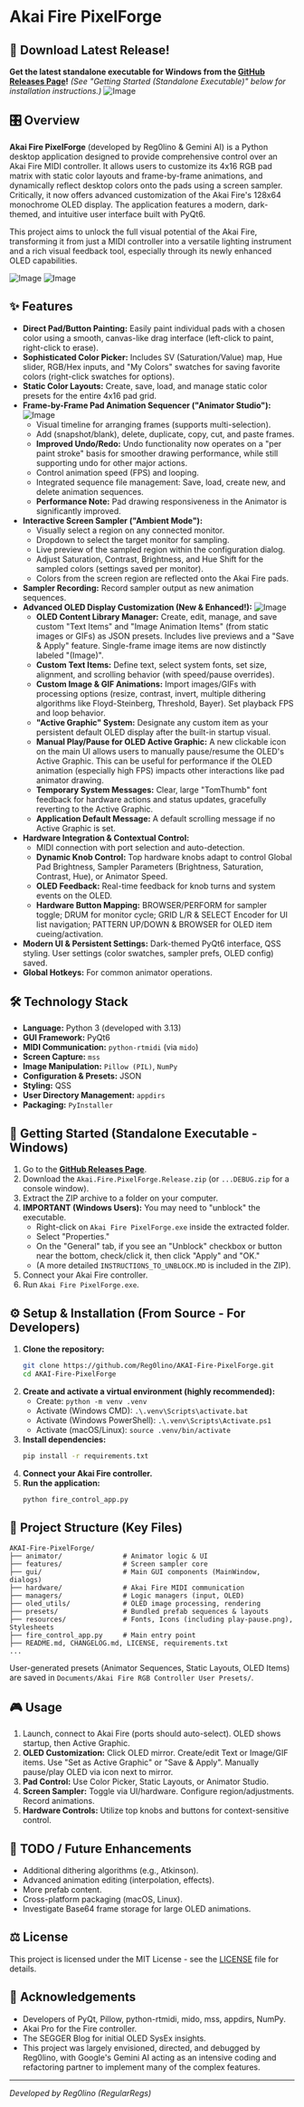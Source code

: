 # Akai Fire PixelForge

## 🚀 Download Latest Release!

**Get the latest standalone executable for Windows from the [GitHub Releases Page](https://github.com/Reg0lino/AKAI-Fire-PixelForge/releases/latest)!** 
*(See "Getting Started (Standalone Executable)" below for installation instructions.)*
![Image](https://github.com/user-attachments/assets/16759301-d11a-4260-aab8-803e2cc5c84f)

## 🎛️ Overview

**Akai Fire PixelForge** (developed by Reg0lino & Gemini AI) is a Python desktop application designed to provide comprehensive control over an Akai Fire MIDI controller. It allows users to customize its 4x16 RGB pad matrix with static color layouts and frame-by-frame animations, and dynamically reflect desktop colors onto the pads using a screen sampler. Critically, it now offers advanced customization of the Akai Fire's 128x64 monochrome OLED display. The application features a modern, dark-themed, and intuitive user interface built with PyQt6.

This project aims to unlock the full visual potential of the Akai Fire, transforming it from just a MIDI controller into a versatile lighting instrument and a rich visual feedback tool, especially through its newly enhanced OLED capabilities.

![Image](https://github.com/user-attachments/assets/fcec95de-555b-4066-87a9-aa0419526ef4)
![Image](https://github.com/user-attachments/assets/f3bbcca6-abad-454e-b441-ec2d4533f6b0)


## ✨ Features

*   **Direct Pad/Button Painting:** Easily paint individual pads with a chosen color using a smooth, canvas-like drag interface (left-click to paint, right-click to erase).
*   **Sophisticated Color Picker:** Includes SV (Saturation/Value) map, Hue slider, RGB/Hex inputs, and "My Colors" swatches for saving favorite colors (right-click swatches for options).
*   **Static Color Layouts:** Create, save, load, and manage static color presets for the entire 4x16 pad grid.
*   **Frame-by-Frame Pad Animation Sequencer ("Animator Studio"):**
![Image](https://github.com/user-attachments/assets/bd3e8232-df5d-4a1d-ba4b-05975b16d59b)
    *   Visual timeline for arranging frames (supports multi-selection).
    *   Add (snapshot/blank), delete, duplicate, copy, cut, and paste frames.
    *   **Improved Undo/Redo:** Undo functionality now operates on a "per paint stroke" basis for smoother drawing performance, while still supporting undo for other major actions.
    *   Control animation speed (FPS) and looping.
    *   Integrated sequence file management: Save, load, create new, and delete animation sequences.
    *   **Performance Note:** Pad drawing responsiveness in the Animator is significantly improved.
*   **Interactive Screen Sampler ("Ambient Mode"):**
    *   Visually select a region on any connected monitor.
    *   Dropdown to select the target monitor for sampling.
    *   Live preview of the sampled region within the configuration dialog.
    *   Adjust Saturation, Contrast, Brightness, and Hue Shift for the sampled colors (settings saved per monitor).
    *   Colors from the screen region are reflected onto the Akai Fire pads.
*   **Sampler Recording:** Record sampler output as new animation sequences.
*   **Advanced OLED Display Customization (New & Enhanced!):**
![Image](https://github.com/user-attachments/assets/bd4aa2e4-a4fb-47e6-909b-2d501bb30c99)
    *   **OLED Content Library Manager:** Create, edit, manage, and save custom "Text Items" and "Image Animation Items" (from static images or GIFs) as JSON presets. Includes live previews and a "Save & Apply" feature. Single-frame image items are now distinctly labeled "(Image)".
    *   **Custom Text Items:** Define text, select system fonts, set size, alignment, and scrolling behavior (with speed/pause overrides).
    *   **Custom Image & GIF Animations:** Import images/GIFs with processing options (resize, contrast, invert, multiple dithering algorithms like Floyd-Steinberg, Threshold, Bayer). Set playback FPS and loop behavior.
    *   **"Active Graphic" System:** Designate any custom item as your persistent default OLED display after the built-in startup visual.
    *   **Manual Play/Pause for OLED Active Graphic:** A new clickable icon on the main UI allows users to manually pause/resume the OLED's Active Graphic. This can be useful for performance if the OLED animation (especially high FPS) impacts other interactions like pad animator drawing.
    *   **Temporary System Messages:** Clear, large "TomThumb" font feedback for hardware actions and status updates, gracefully reverting to the Active Graphic.
    *   **Application Default Message:** A default scrolling message if no Active Graphic is set.
*   **Hardware Integration & Contextual Control:**
    *   MIDI connection with port selection and auto-detection.
    *   **Dynamic Knob Control:** Top hardware knobs adapt to control Global Pad Brightness, Sampler Parameters (Brightness, Saturation, Contrast, Hue), or Animator Speed.
    *   **OLED Feedback:** Real-time feedback for knob turns and system events on the OLED.
    *   **Hardware Button Mapping:** BROWSER/PERFORM for sampler toggle; DRUM for monitor cycle; GRID L/R & SELECT Encoder for UI list navigation; PATTERN UP/DOWN & BROWSER for OLED item cueing/activation.
*   **Modern UI & Persistent Settings:** Dark-themed PyQt6 interface, QSS styling. User settings (color swatches, sampler prefs, OLED config) saved.
*   **Global Hotkeys:** For common animator operations.

## 🛠️ Technology Stack

*   **Language:** Python 3 (developed with 3.13)
*   **GUI Framework:** PyQt6
*   **MIDI Communication:** `python-rtmidi` (via `mido`)
*   **Screen Capture:** `mss`
*   **Image Manipulation:** `Pillow (PIL)`, `NumPy`
*   **Configuration & Presets:** JSON
*   **Styling:** QSS
*   **User Directory Management:** `appdirs`
*   **Packaging:** `PyInstaller`

## 🚀 Getting Started (Standalone Executable - Windows)

1.  Go to the [**GitHub Releases Page**](https://github.com/Reg0lino/AKAI-Fire-PixelForge/releases/latest).
2.  Download the `Akai.Fire.PixelForge.Release.zip` (or `...DEBUG.zip` for a console window).
3.  Extract the ZIP archive to a folder on your computer.
4.  **IMPORTANT (Windows Users):** You may need to "unblock" the executable.
    *   Right-click on `Akai Fire PixelForge.exe` inside the extracted folder.
    *   Select "Properties."
    *   On the "General" tab, if you see an "Unblock" checkbox or button near the bottom, check/click it, then click "Apply" and "OK."
    *   (A more detailed `INSTRUCTIONS_TO_UNBLOCK.MD` is included in the ZIP).
5.  Connect your Akai Fire controller.
6.  Run `Akai Fire PixelForge.exe`.

## ⚙️ Setup & Installation (From Source - For Developers)

1.  **Clone the repository:**
    ```bash
    git clone https://github.com/Reg0lino/AKAI-Fire-PixelForge.git
    cd AKAI-Fire-PixelForge
    ```
2.  **Create and activate a virtual environment (highly recommended):**
    *   Create: `python -m venv .venv`
    *   Activate (Windows CMD): `.\.venv\Scripts\activate.bat`
    *   Activate (Windows PowerShell): `.\.venv\Scripts\Activate.ps1`
    *   Activate (macOS/Linux): `source .venv/bin/activate`
3.  **Install dependencies:**
    ```bash
    pip install -r requirements.txt
    ```
4.  **Connect your Akai Fire controller.**
5.  **Run the application:**
    ```bash
    python fire_control_app.py
    ```

## 📂 Project Structure (Key Files)
```
AKAI-Fire-PixelForge/
├── animator/               # Animator logic & UI
├── features/               # Screen sampler core
├── gui/                    # Main GUI components (MainWindow, dialogs)
├── hardware/               # Akai Fire MIDI communication
├── managers/               # Logic managers (input, OLED)
├── oled_utils/             # OLED image processing, rendering
├── presets/                # Bundled prefab sequences & layouts
├── resources/              # Fonts, Icons (including play-pause.png), Stylesheets
├── fire_control_app.py     # Main entry point
├── README.md, CHANGELOG.md, LICENSE, requirements.txt
...
```
User-generated presets (Animator Sequences, Static Layouts, OLED Items) are saved in `Documents/Akai Fire RGB Controller User Presets/`.

## 🎮 Usage

1.  Launch, connect to Akai Fire (ports should auto-select). OLED shows startup, then Active Graphic.
2.  **OLED Customization:** Click OLED mirror. Create/edit Text or Image/GIF items. Use "Set as Active Graphic" or "Save & Apply". Manually pause/play OLED via icon next to mirror.
3.  **Pad Control:** Use Color Picker, Static Layouts, or Animator Studio.
4.  **Screen Sampler:** Toggle via UI/hardware. Configure region/adjustments. Record animations.
5.  **Hardware Controls:** Utilize top knobs and buttons for context-sensitive control.

## 📝 TODO / Future Enhancements

*   Additional dithering algorithms (e.g., Atkinson).
*   Advanced animation editing (interpolation, effects).
*   More prefab content.
*   Cross-platform packaging (macOS, Linux).
*   Investigate Base64 frame storage for large OLED animations.

## ⚖️ License

This project is licensed under the MIT License - see the [LICENSE](LICENSE) file for details.

## 🙏 Acknowledgements

*   Developers of PyQt, Pillow, python-rtmidi, mido, mss, appdirs, NumPy.
*   Akai Pro for the Fire controller.
*   The SEGGER Blog for initial OLED SysEx insights.
*   This project was largely envisioned, directed, and debugged by Reg0lino, with Google's Gemini AI acting as an intensive coding and refactoring partner to implement many of the complex features.

---
*Developed by Reg0lino (RegularRegs)*

